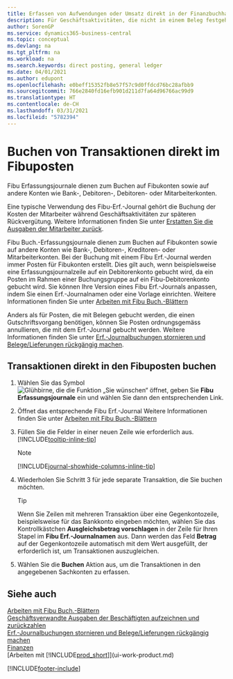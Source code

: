 ```yaml
---
title: Erfassen von Aufwendungen oder Umsatz direkt in der Finanzbuchhaltung| Microsoft Docs
description: Für Geschäftsaktivitäten, die nicht in einem Beleg festgehalten sind, wie kleinere Aufwendungen oder Zahlungseingänge, können Sie die entsprechenden Transaktionen erstellen, indem Sie die Erf.-Journalzeilen im Fibu Erf.-Journal buchen.
author: SorenGP
ms.service: dynamics365-business-central
ms.topic: conceptual
ms.devlang: na
ms.tgt_pltfrm: na
ms.workload: na
ms.search.keywords: direct posting, general ledger
ms.date: 04/01/2021
ms.author: edupont
ms.openlocfilehash: e0beff15352fb8e57f57c9d0ffdcd76bc28afbb9
ms.sourcegitcommit: 766e2840fd16efb901d211d7fa64d96766ac99d9
ms.translationtype: HT
ms.contentlocale: de-CH
ms.lasthandoff: 03/31/2021
ms.locfileid: "5782394"
---
```

# <a name="post-transactions-directly-to-the-general-ledger"></a>Buchen von Transaktionen direkt im Fibuposten

Fibu Erfassungsjournale dienen zum Buchen auf Fibukonten sowie auf andere Konten wie Bank-, Debitoren-, Debitoren- oder Mitarbeiterkonten.  

Eine typische Verwendung des Fibu-Erf.-Journal gehört die Buchung der Kosten der Mitarbeiter während Geschäftsaktivitäten zur späteren Rückvergütung. Weitere Informationen finden Sie unter [Erstatten Sie die Ausgaben der Mitarbeiter zurück](finance-how-record-reimburse-employee-expenses.md).

Fibu Buch.-Erfassungsjournale dienen zum Buchen auf Fibukonten sowie auf andere Konten wie Bank-, Debitoren-, Kreditoren- oder Mitarbeiterkonten. Bei der Buchung mit einem Fibu Erf.-Journal werden immer Posten für Fibukonten erstellt. Dies gilt auch, wenn beispielsweise eine Erfassungsjournalzeile auf ein Debitorenkonto gebucht wird, da ein Posten im Rahmen einer Buchungsgruppe auf ein Fibu-Debitorenkonto gebucht wird. Sie können Ihre Version eines Fibu Erf.-Journals anpassen, indem Sie einen Erf.-Journalnamen oder eine Vorlage einrichten. Weitere Informationen finden Sie unter [Arbeiten mit Fibu Buch.-Blättern](ui-work-general-journals.md)

Anders als für Posten, die mit Belegen gebucht werden, die einen Gutschriftsvorgang benötigen, können Sie Posten ordnungsgemäss annullieren, die mit dem Erf.-Journal gebucht werden. Weitere Informationen finden Sie unter [Erf.-Journalbuchungen stornieren und Belege/Lieferungen rückgängig machen](finance-how-reverse-journal-posting.md).

## <a name="to-post-a-transaction-directly-to-a-general-ledger-account"></a>Transaktionen direkt in den Fibuposten buchen

1. Wählen Sie das Symbol ![Glühbirne, die die Funktion „Sie wünschen“ öffnet](media/ui-search/search_small.png "Tell Me-Funktion"), geben Sie **Fibu Erfassungsjournale** ein und wählen Sie dann den entsprechenden Link.
2. Öffnet das entsprechende Fibu Erf.-Journal Weitere Informationen finden Sie unter [Arbeiten mit Fibu Buch.-Blättern](ui-work-general-journals.md)
3. Füllen Sie die Felder in einer neuen Zeile wie erforderlich aus. [!INCLUDE[tooltip-inline-tip](includes/tooltip-inline-tip_md.md)]    

    > [!NOTE]
    > [!INCLUDE[journal-showhide-columns-inline-tip](includes/journal-showhide-columns-inline-tip.md)]
4. Wiederholen Sie Schritt 3 für jede separate Transaktion, die Sie buchen möchten.

    > [!TIP]  
    > Wenn Sie Zeilen mit mehreren Transaktion über eine Gegenkontozeile, beispielsweise für das Bankkonto eingeben möchten, wählen Sie das Kontrollkästchen **Ausgleichsbetrag vorschlagen** in der Zeile für Ihren Stapel im **Fibu Erf.-Journalnamen** aus. Dann werden das Feld **Betrag** auf der Gegenkontozeile automatisch mit dem Wert ausgefüllt, der erforderlich ist, um Transaktionen auszugleichen.
5. Wählen Sie die **Buchen** Aktion aus, um die Transaktionen in den angegebenen Sachkonten zu erfassen.

## <a name="see-also"></a>Siehe auch

[Arbeiten mit Fibu Buch.-Blättern](ui-work-general-journals.md)  
[Geschäftsverwandte Ausgaben der Beschäftigten aufzeichnen und zurückzahlen](finance-how-record-reimburse-employee-expenses.md)  
[Erf.-Journalbuchungen stornieren und Belege/Lieferungen rückgängig machen](finance-how-reverse-journal-posting.md)  
[Finanzen](finance.md)  
[Arbeiten mit [!INCLUDE[prod_short](includes/prod_short.md)]](ui-work-product.md)  


[!INCLUDE[footer-include](includes/footer-banner.md)]